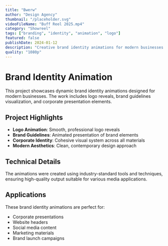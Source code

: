 ```yaml
---
title: "Bwerw"
author: "Design Agency"
thumbnail: "/placeholder.svg"
videoFileName: "Buff Reel 2025.mp4"
category: "Showreel"
tags: ["branding", "identity", "animation", "logo"]
featured: false
publishDate: 2024-01-12
description: "Creative brand identity animations for modern businesses."
quality: "1080p"
---
```


# Brand Identity Animation

This project showcases dynamic brand identity animations designed for modern businesses. The work includes logo reveals, brand guidelines visualization, and corporate presentation elements.

## Project Highlights

- **Logo Animation**: Smooth, professional logo reveals
- **Brand Guidelines**: Animated presentation of brand elements
- **Corporate Identity**: Cohesive visual system across all materials
- **Modern Aesthetics**: Clean, contemporary design approach

## Technical Details

The animations were created using industry-standard tools and techniques, ensuring high-quality output suitable for various media applications.

## Applications

These brand identity animations are perfect for:
- Corporate presentations
- Website headers
- Social media content
- Marketing materials
- Brand launch campaigns